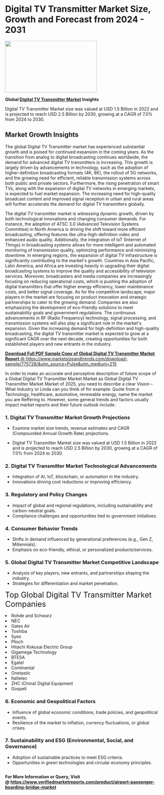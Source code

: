 <H1>Digital TV Transmitter Market Size, Growth and Forecast from 2024 - 2031</H1><img class="aligncenter size-medium wp-image-584254" src="https://thirdeyenews.in/wp-content/uploads/2024/09/Global-Market-Research-300x168.jpeg" alt="" width="300" height="168" /><p><strong>Global&nbsp;<a href="https://www.marketsizeandtrends.com/download-sample/775728/&amp;utm_source=Pulse&amp;utm_medium=215">Digital TV Transmitter Market</a> Insights</strong></p><p>Digital TV Transmitter Market size was valued at USD 1.5 Billion in 2022 and is projected to reach USD 2.5 Billion by 2030, growing at a CAGR of 7.0% from 2024 to 2030.</p><p><h2>Market Growth Insights</h2> <p>The global Digital TV Transmitter market has experienced substantial growth and is poised for continued expansion in the coming years. As the transition from analog to digital broadcasting continues worldwide, the demand for advanced digital TV transmitters is increasing. This growth is largely driven by advancements in technology, such as the adoption of higher-definition broadcasting formats (4K, 8K), the rollout of 5G networks, and the growing need for efficient, reliable transmission systems across both public and private sectors. Furthermore, the rising penetration of smart TVs, along with the expansion of digital TV networks in emerging markets, is expected to fuel market expansion. The increasing need for high-quality broadcast content and improved signal reception in urban and rural areas will further accelerate the demand for digital TV transmitters globally.</p> <p><a href="#"></a></p> <p>The digital TV transmitter market is witnessing dynamic growth, driven by both technological innovations and changing consumer demands. For instance, the adoption of ATSC 3.0 (Advanced Television Systems Committee) in North America is driving the shift toward more efficient broadcasting, offering features like ultra-high-definition video and enhanced audio quality. Additionally, the integration of IoT (Internet of Things) in broadcasting systems allows for more intelligent and automated monitoring of transmission quality, optimizing performance and minimizing downtime. In emerging regions, the expansion of digital TV infrastructure is significantly contributing to the market's growth. Countries in Asia Pacific, Latin America, and Africa are investing heavily in upgrading their digital broadcasting systems to improve the quality and accessibility of television services. Moreover, broadcasters and media companies are increasingly focusing on reducing operational costs, which is pushing the adoption of digital transmitters that offer higher energy efficiency, lower maintenance costs, and better signal coverage. As for the competitive landscape, major players in the market are focusing on product innovation and strategic partnerships to cater to the growing demand. Companies are also emphasizing the development of eco-friendly solutions to meet sustainability goals and government regulations. The continuous advancements in RF (Radio Frequency) technology, signal processing, and transmission systems will also play a significant role in the market's expansion. Given the increasing demand for high-definition and high-quality broadcasting, the digital TV transmitter market is expected to grow at a significant CAGR over the next decade, creating opportunities for both established players and new entrants in the industry.</p> <p><a href="#"></p><p><span class=""><strong>Download Full PDF Sample Copy of Global Digital TV Transmitter Market Report</strong> @ <a href="https://www.marketsizeandtrends.com/download-sample/775728/&amp;utm_source=Pulse&amp;utm_medium=215" target="_blank">https://www.marketsizeandtrends.com/download-sample/775728/&amp;utm_source=Pulse&amp;utm_medium=215</a></span></p><p>In order to make an accurate and perceptive description of future scope of a Global&nbsp;Digital TV Transmitter Market Market as Global&nbsp;Digital TV Transmitter Market Market of 2025, you need to describe a clear Vision &ndash; What Industry or Linda can you think of for example: Quote from a Technology, healthcare, automotive, renewable energy, name the market you are Reffering to. However, some general trends and factors usually impact market reports and their future outlook include:</p><h3>1.&nbsp;<strong>Digital TV Transmitter Market Growth Projections</strong></h3><ul><li>Examine market size trends, revenue estimates and CAGR (Compounded Annual Growth Rate) projections.</li><li><p>Digital TV Transmitter Market size was valued at USD 1.5 Billion in 2022 and is projected to reach USD 2.5 Billion by 2030, growing at a CAGR of 7.0% from 2024 to 2030.</p></li></ul><h3>2.&nbsp;<strong>Digital TV Transmitter Market Technological Advancements</strong></h3><ul><li>Integration of AI, IoT, blockchain, or automation in the industry.</li><li>Innovations driving cost reductions or improving efficiency.</li></ul><h3>3.&nbsp;<strong>Regulatory and Policy Changes</strong></h3><ul><li>Impact of global and regional regulations, including sustainability and carbon-neutral goals.</li><li>Compliance challenges and opportunities tied to government initiatives.</li></ul><h3>4.&nbsp;<strong>Consumer Behavior Trends</strong></h3><ul><li>Shifts in demand influenced by generational preferences (e.g., Gen Z, Millennials).</li><li>Emphasis on eco-friendly, ethical, or personalized products/services.</li></ul><h3>5.&nbsp;<strong>Global Digital TV Transmitter Market Competitive Landscape</strong></h3><ul><li>Analysis of key players, new entrants, and partnerships shaping the industry.</li><li>Strategies for differentiation and market penetration.</li></ul><p data-pm-slice="1 1 []"><span style="color: inherit; font-family: inherit; font-size: 25px;">Top Global Digital TV Transmitter Market Companies</span></p><div class="" data-test-id=""><p><li>Rohde and Schwarz</li><li> NEC</li><li> Gates Air</li><li> Toshiba</li><li> Syes</li><li> Plisch</li><li> Hitachi Kokusai Electric Group</li><li> Gigamega Technology</li><li> BTESA</li><li> Egatel</li><li> Continental</li><li> Onetastic</li><li> Italtelec</li><li> ZHC (China) Digital Equipment</li><li> Gospell</li></p></div><h3>6.&nbsp;<strong>Economic and Geopolitical Factors</strong></h3><ul><li>Influence of global economic conditions, trade policies, and geopolitical events.</li><li>Resilience of the market to inflation, currency fluctuations, or global crises.</li></ul><h3>7.&nbsp;<strong>Sustainability and ESG (Environmental, Social, and Governance)</strong></h3><ul><li>Adoption of sustainable practices to meet ESG criteria.</li><li>Opportunities in green technologies and circular economy principles.</li></ul><h2><strong style="font-size: 14px;">For More Information or Query, Visit @&nbsp;</strong><a style="background-color: #ffffff; font-size: 14px;" href="https://www.marketsizeandtrends.com/report/digital-tv-transmitter-market/" target="_blank">https://www.verifiedmarketreports.com/product/airport-passenger-boarding-bridge-market</a></h2>
